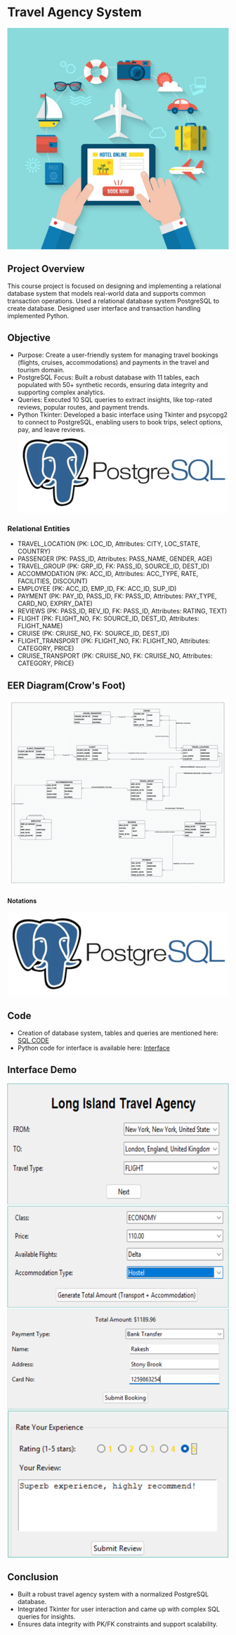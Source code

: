 # Travel Agency System
![travel agency system](https://github.com/GAYATRI-SIVANI-SUSARLA/Relational_Database_System/blob/main/photos/Screenshot%202025-05-29%20131152.png)
## Project Overview
This course project is focused on designing and implementing a relational database system that
models real-world data and supports common transaction operations. Used a relational
database system PostgreSQL to create database. Designed user interface and transaction handling implemented Python.
## Objective 
- Purpose: Create a user-friendly system for managing travel bookings (flights, cruises, accommodations) and payments in the travel and tourism domain.
- PostgreSQL Focus: Built a robust database with 11 tables, each populated with 50+ synthetic records, ensuring data integrity and supporting complex analytics.
- Queries: Executed 10 SQL queries to extract insights, like top-rated reviews, popular routes, and payment trends.
- Python Tkinter: Developed a basic interface using Tkinter and psycopg2 to connect to PostgreSQL, enabling users to book trips, select options, pay, and leave reviews.
![postgre sql](https://github.com/GAYATRI-SIVANI-SUSARLA/Relational_Database_System/blob/main/photos/Screenshot%202025-05-29%20130720.png)

### Relational Entities
- TRAVEL_LOCATION (PK: LOC_ID, Attributes: CITY, LOC_STATE, COUNTRY)
- PASSENGER (PK: PASS_ID, Attributes: PASS_NAME, GENDER, AGE)
- TRAVEL_GROUP (PK: GRP_ID, FK: PASS_ID, SOURCE_ID, DEST_ID)
- ACCOMMODATION (PK: ACC_ID, Attributes: ACC_TYPE, RATE, FACILITIES, DISCOUNT)
- EMPLOYEE (PK: ACC_ID, EMP_ID, FK: ACC_ID, SUP_ID)
- PAYMENT (PK: PAY_ID, PASS_ID, FK: PASS_ID, Attributes: PAY_TYPE, CARD_NO, EXPIRY_DATE)
- REVIEWS (PK: PASS_ID, REV_ID, FK: PASS_ID, Attributes: RATING, TEXT)
- FLIGHT (PK: FLIGHT_NO, FK: SOURCE_ID, DEST_ID, Attributes: FLIGHT_NAME)
- CRUISE (PK: CRUISE_NO, FK: SOURCE_ID, DEST_ID)
- FLIGHT_TRANSPORT (PK: FLIGHT_NO, FK: FLIGHT_NO, Attributes: CATEGORY, PRICE)
- CRUISE_TRANSPORT (PK: CRUISE_NO, FK: CRUISE_NO, Attributes: CATEGORY, PRICE)



## EER Diagram(Crow's Foot)
![EER](https://github.com/GAYATRI-SIVANI-SUSARLA/Relational_Database_System/blob/main/Travel%20Agency%20System_final%20(1)-1.png)

#### Notations
![notation](https://github.com/GAYATRI-SIVANI-SUSARLA/Relational_Database_System/blob/main/photos/Screenshot%202025-05-29%20130720.png)

## Code
- Creation of database system, tables and queries are mentioned here: [SQL CODE](https://github.com/GAYATRI-SIVANI-SUSARLA/Relational_Database_System/blob/main/PROJECT_ISE503.sql)
- Python code for interface is available here: [Interface](https://github.com/GAYATRI-SIVANI-SUSARLA/Relational_Database_System/blob/main/SQL_TRAVEL%20AGENCY%20SYSTEM.py)


## Interface Demo
![photo1](https://github.com/GAYATRI-SIVANI-SUSARLA/Relational_Database_System/blob/main/photos/Screenshot%202025-05-29%20143641.png)
![photo2](https://github.com/GAYATRI-SIVANI-SUSARLA/Relational_Database_System/blob/main/photos/Screenshot%202025-05-29%20143655.png)
![photo3](https://github.com/GAYATRI-SIVANI-SUSARLA/Relational_Database_System/blob/main/photos/Screenshot%202025-05-29%20143708.png)
![photo4](https://github.com/GAYATRI-SIVANI-SUSARLA/Relational_Database_System/blob/main/photos/Screenshot%202025-05-29%20143722.png)

## Conclusion
- Built a robust travel agency system with a normalized PostgreSQL database.
- Integrated Tkinter for user interaction and came up with complex SQL queries for insights.
- Ensures data integrity with PK/FK constraints and support scalability.





  
